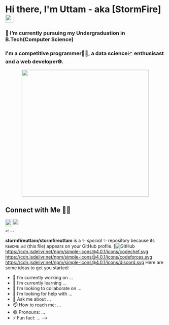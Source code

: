 # Hi there, I'm Uttam - aka [StormFire] <img src="https://media.giphy.com/media/hvRJCLFzcasrR4ia7z/giphy.gif" width="25px">

### 🔭 I’m currently pursuing my Undergraduation in B.Tech(Computer Science)
### I'm a competitive programmer👨‍💻, a data science📈 enthusisast and a web developer🌐.

<p align="center">
    <img src="https://media.giphy.com/media/WOb8EeFziTQNE02WXs/giphy.gif"  width="400px"/>
</p>

## Connect with Me 🤝🏻
<a href="https://www.linkedin.com/in/uttam-mittal-33a997199/"><img
            src="https://img.shields.io/badge/linkedin-%230077B5.svg?&style=for-the-badge&logo=linkedin&logoColor=white" /></a>
<a href="https://github.com/stormfireuttam"><img align="left" alt="Github" width="22px" src="https://cdn.jsdelivr.net/npm/simple-icons@4.0.1/icons/github.svg" /></a>

 
    <!--
**stormfireuttam/stormfireuttam** is a ✨ _special_ ✨ repository because its `README.md` (this file) appears on your GitHub profile.
[![GitHub](https://github.com/stormfireuttam)
   https://cdn.jsdelivr.net/npm/simple-icons@4.0.1/icons/codechef.svg
    https://cdn.jsdelivr.net/npm/simple-icons@4.0.1/icons/codeforces.svg
    https://cdn.jsdelivr.net/npm/simple-icons@4.0.1/icons/discord.svg
Here are some ideas to get you started:

- 🔭 I’m currently working on ...
- 🌱 I’m currently learning ...
- 👯 I’m looking to collaborate on ...
- 🤔 I’m looking for help with ...
- 💬 Ask me about ...
- 📫 How to reach me: ...
- 😄 Pronouns: ...
- ⚡ Fun fact: ...
-->
